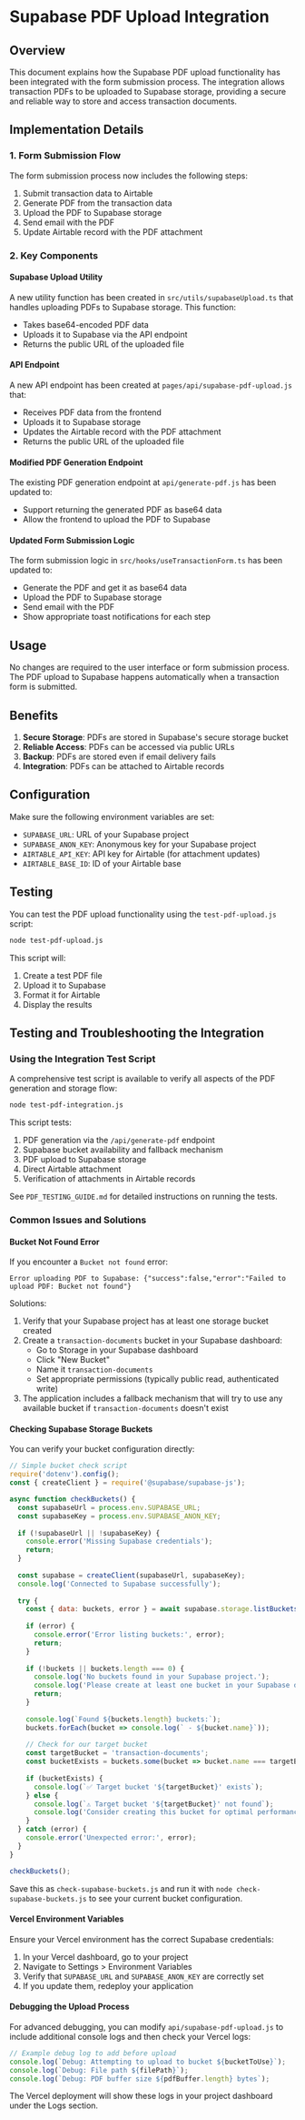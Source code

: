 # Supabase PDF Upload Integration

## Overview

This document explains how the Supabase PDF upload functionality has been integrated with the form submission process. The integration allows transaction PDFs to be uploaded to Supabase storage, providing a secure and reliable way to store and access transaction documents.

## Implementation Details

### 1. Form Submission Flow

The form submission process now includes the following steps:

1. Submit transaction data to Airtable
2. Generate PDF from the transaction data
3. Upload the PDF to Supabase storage
4. Send email with the PDF
5. Update Airtable record with the PDF attachment

### 2. Key Components

#### Supabase Upload Utility

A new utility function has been created in `src/utils/supabaseUpload.ts` that handles uploading PDFs to Supabase storage. This function:

- Takes base64-encoded PDF data
- Uploads it to Supabase via the API endpoint
- Returns the public URL of the uploaded file

#### API Endpoint

A new API endpoint has been created at `pages/api/supabase-pdf-upload.js` that:

- Receives PDF data from the frontend
- Uploads it to Supabase storage
- Updates the Airtable record with the PDF attachment
- Returns the public URL of the uploaded file

#### Modified PDF Generation Endpoint

The existing PDF generation endpoint at `api/generate-pdf.js` has been updated to:

- Support returning the generated PDF as base64 data
- Allow the frontend to upload the PDF to Supabase

#### Updated Form Submission Logic

The form submission logic in `src/hooks/useTransactionForm.ts` has been updated to:

- Generate the PDF and get it as base64 data
- Upload the PDF to Supabase storage
- Send email with the PDF
- Show appropriate toast notifications for each step

## Usage

No changes are required to the user interface or form submission process. The PDF upload to Supabase happens automatically when a transaction form is submitted.

## Benefits

1. **Secure Storage**: PDFs are stored in Supabase's secure storage bucket
2. **Reliable Access**: PDFs can be accessed via public URLs
3. **Backup**: PDFs are stored even if email delivery fails
4. **Integration**: PDFs can be attached to Airtable records

## Configuration

Make sure the following environment variables are set:

- `SUPABASE_URL`: URL of your Supabase project
- `SUPABASE_ANON_KEY`: Anonymous key for your Supabase project
- `AIRTABLE_API_KEY`: API key for Airtable (for attachment updates)
- `AIRTABLE_BASE_ID`: ID of your Airtable base

## Testing

You can test the PDF upload functionality using the `test-pdf-upload.js` script:

```bash
node test-pdf-upload.js
```

This script will:

1. Create a test PDF file
2. Upload it to Supabase
3. Format it for Airtable
4. Display the results

## Testing and Troubleshooting the Integration

### Using the Integration Test Script

A comprehensive test script is available to verify all aspects of the PDF generation and storage flow:

```bash
node test-pdf-integration.js
```

This script tests:
1. PDF generation via the `/api/generate-pdf` endpoint
2. Supabase bucket availability and fallback mechanism
3. PDF upload to Supabase storage
4. Direct Airtable attachment
5. Verification of attachments in Airtable records

See `PDF_TESTING_GUIDE.md` for detailed instructions on running the tests.

### Common Issues and Solutions

#### Bucket Not Found Error

If you encounter a `Bucket not found` error:

```
Error uploading PDF to Supabase: {"success":false,"error":"Failed to upload PDF: Bucket not found"}
```

Solutions:
1. Verify that your Supabase project has at least one storage bucket created
2. Create a `transaction-documents` bucket in your Supabase dashboard:
   - Go to Storage in your Supabase dashboard
   - Click "New Bucket"
   - Name it `transaction-documents`
   - Set appropriate permissions (typically public read, authenticated write)
3. The application includes a fallback mechanism that will try to use any available bucket if `transaction-documents` doesn't exist

#### Checking Supabase Storage Buckets

You can verify your bucket configuration directly:

```javascript
// Simple bucket check script
require('dotenv').config();
const { createClient } = require('@supabase/supabase-js');

async function checkBuckets() {
  const supabaseUrl = process.env.SUPABASE_URL;
  const supabaseKey = process.env.SUPABASE_ANON_KEY;
  
  if (!supabaseUrl || !supabaseKey) {
    console.error('Missing Supabase credentials');
    return;
  }
  
  const supabase = createClient(supabaseUrl, supabaseKey);
  console.log('Connected to Supabase successfully');
  
  try {
    const { data: buckets, error } = await supabase.storage.listBuckets();
    
    if (error) {
      console.error('Error listing buckets:', error);
      return;
    }
    
    if (!buckets || buckets.length === 0) {
      console.log('No buckets found in your Supabase project.');
      console.log('Please create at least one bucket in your Supabase dashboard.');
      return;
    }
    
    console.log(`Found ${buckets.length} buckets:`);
    buckets.forEach(bucket => console.log(` - ${bucket.name}`));
    
    // Check for our target bucket
    const targetBucket = 'transaction-documents';
    const bucketExists = buckets.some(bucket => bucket.name === targetBucket);
    
    if (bucketExists) {
      console.log(`✅ Target bucket '${targetBucket}' exists`);
    } else {
      console.log(`⚠️ Target bucket '${targetBucket}' not found`);
      console.log('Consider creating this bucket for optimal performance.');
    }
  } catch (error) {
    console.error('Unexpected error:', error);
  }
}

checkBuckets();
```

Save this as `check-supabase-buckets.js` and run it with `node check-supabase-buckets.js` to see your current bucket configuration.

#### Vercel Environment Variables

Ensure your Vercel environment has the correct Supabase credentials:

1. In your Vercel dashboard, go to your project
2. Navigate to Settings > Environment Variables
3. Verify that `SUPABASE_URL` and `SUPABASE_ANON_KEY` are correctly set
4. If you update them, redeploy your application

#### Debugging the Upload Process

For advanced debugging, you can modify `api/supabase-pdf-upload.js` to include additional console logs and then check your Vercel logs:

```javascript
// Example debug log to add before upload
console.log(`Debug: Attempting to upload to bucket ${bucketToUse}`);
console.log(`Debug: File path ${filePath}`);
console.log(`Debug: PDF buffer size ${pdfBuffer.length} bytes`);
```

The Vercel deployment will show these logs in your project dashboard under the Logs section.